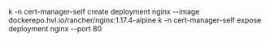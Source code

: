 k -n cert-manager-self create deployment nginx --image dockerepo.hvl.io/rancher/nginx:1.17.4-alpine
k -n cert-manager-self expose deployment nginx --port 80 
